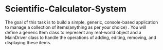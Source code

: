 # Scientific-Calculator-System

The goal of this task is to build a simple, generic, console-based application to manage a collection of items(anything as per your choice) . You will define a generic Item class to represent any real-world object and a MainDriver class to handle the operations of adding, editing, removing, and displaying these items.
